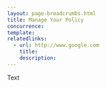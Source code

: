 ```yaml
---
layout: page-breadcrumbs.html
title: Manage Your Policy
concurrence: 
template: 
relatedlinks:
  - url: http://www.google.com
    title: 
    description: 
---
```


Text